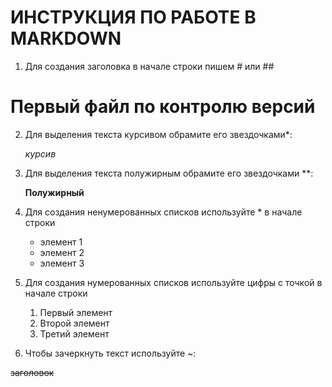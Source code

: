 # ИНСТРУКЦИЯ ПО РАБОТЕ В MARKDOWN 
1. Для создания заголовка в начале строки пишем # или ##
# Первый файл по контролю версий 
 
2. Для выделения текста курсивом обрамите его звездочками*:

    *курсив*

3. Для выделения текста полужирным обрамите его звездочками **:
 
    **Полужирный** 

4. Для создания ненумерованных списков используйте * в начале строки

   * элемент 1
   * элемент 2
   * элемент 3

5. Для создания нумерованных списков используйте цифры с точкой в начале строки

   1. Первый элемент
   2. Второй элемент
   3. Третий элемент

6. Чтобы зачеркнуть текст используйте ~:

~~заголовок~~







